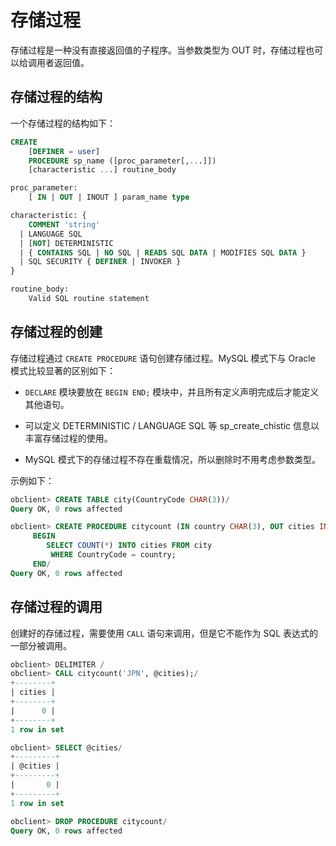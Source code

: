 # 存储过程 

存储过程是一种没有直接返回值的子程序。当参数类型为 OUT 时，存储过程也可以给调用者返回值。

## 存储过程的结构 

一个存储过程的结构如下：

```sql
CREATE
    [DEFINER = user]
    PROCEDURE sp_name ([proc_parameter[,...]])
    [characteristic ...] routine_body

proc_parameter:
    [ IN | OUT | INOUT ] param_name type

characteristic: {
    COMMENT 'string'
  | LANGUAGE SQL
  | [NOT] DETERMINISTIC
  | { CONTAINS SQL | NO SQL | READS SQL DATA | MODIFIES SQL DATA }
  | SQL SECURITY { DEFINER | INVOKER }
}

routine_body:
    Valid SQL routine statement
```

## 存储过程的创建 

存储过程通过 `CREATE PROCEDURE` 语句创建存储过程。MySQL 模式下与 Oracle 模式比较显著的区别如下：

* `DECLARE` 模块要放在 `BEGIN END;` 模块中，并且所有定义声明完成后才能定义其他语句。

* 可以定义 DETERMINISTIC / LANGUAGE SQL 等 sp_create_chistic 信息以丰富存储过程的使用。

* MySQL 模式下的存储过程不存在重载情况，所以删除时不用考虑参数类型。

示例如下：

```sql
obclient> CREATE TABLE city(CountryCode CHAR(3))/
Query OK, 0 rows affected

obclient> CREATE PROCEDURE citycount (IN country CHAR(3), OUT cities INT)
     BEGIN
        SELECT COUNT(*) INTO cities FROM city
         WHERE CountryCode = country;
     END/
Query OK, 0 rows affected 
```

## 存储过程的调用 

创建好的存储过程，需要使用 `CALL` 语句来调用，但是它不能作为 SQL 表达式的一部分被调用。

```sql
obclient> DELIMITER /
obclient> CALL citycount('JPN', @cities);/
+--------+
| cities |
+--------+
|      0 |
+--------+
1 row in set 

obclient> SELECT @cities/
+---------+
| @cities |
+---------+
|       0 |
+---------+
1 row in set 

obclient> DROP PROCEDURE citycount/
Query OK, 0 rows affected
```


